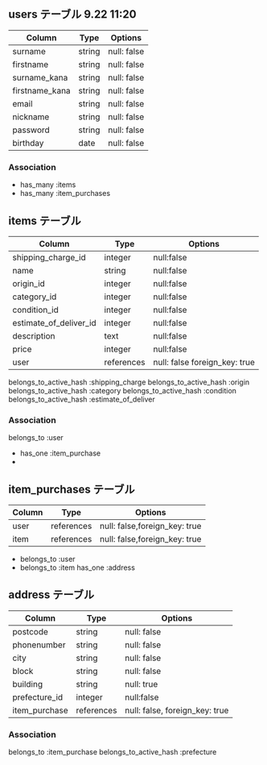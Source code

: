 ## users テーブル 9.22 11:20


| Column        | Type   | Options     |
| --------      | ------ | ----------- |
| surname       | string | null: false |
| firstname     | string | null: false |
| surname_kana  | string | null: false |
| firstname_kana| string | null: false |
| email         | string | null: false |
| nickname      | string | null: false |
| password      | string | null: false |
| birthday      | date   | null: false |



### Association

- has_many :items
- has_many :item_purchases 

## items テーブル

| Column        | Type   | Options                      |
| --------------| ------ | -----------------------------|
|shipping_charge_id|integer |null:false
| name          | string |null:false                    | 
| origin_id     | integer|null:false                    |
| category_id   | integer|null:false                    |
| condition_id  | integer|null:false                    |
| estimate_of_deliver_id|integer|null:false             |
| description   | text   |null:false                    |
| price         | integer|null:false                    |
| user          | references| null: false foreign_key: true|


belongs_to_active_hash :shipping_charge
belongs_to_active_hash :origin
belongs_to_active_hash :category
belongs_to_active_hash :condition
belongs_to_active_hash :estimate_of_deliver

### Association
  belongs_to :user
- has_one :item_purchase
- 

## item_purchases テーブル
| Column      | Type   | Options     |
| --------    | ------ | ----------- |
| user        | references | null: false,foreign_key: true |
| item        | references | null: false,foreign_key: true |

- belongs_to  :user
- belongs_to  :item
  has_one :address

## address テーブル

| Column          | Type       |Options                        
| -------         | ---------- |------------|
| postcode        | string    | null: false |
| phonenumber     | string    | null: false |
| city            | string    | null: false |
| block           | string    | null: false|
| building        | string     | null: true |
| prefecture_id   | integer     |null:false |
| item_purchase | references | null: false, foreign_key: true|

### Association

  belongs_to :item_purchase
  belongs_to_active_hash :prefecture



 
